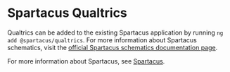 # Spartacus Qualtrics

Qualtrics can be added to the existing Spartacus application by running `ng add @spartacus/qualtrics`. For more information about Spartacus schematics, visit the [official Spartacus schematics documentation page](https://sap.github.io/spartacus-docs/schematics/).


For more information about Spartacus, see [Spartacus](https://github.com/SAP/spartacus).
